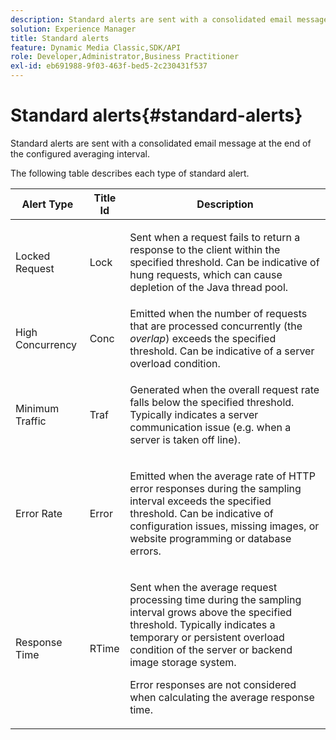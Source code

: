 ```yaml
---
description: Standard alerts are sent with a consolidated email message at the end of the configured averaging interval.
solution: Experience Manager
title: Standard alerts
feature: Dynamic Media Classic,SDK/API
role: Developer,Administrator,Business Practitioner
exl-id: eb691988-9f03-463f-bed5-2c230431f537
---
```

# Standard alerts{#standard-alerts}

Standard alerts are sent with a consolidated email message at the end of the configured averaging interval.

The following table describes each type of standard alert.

<table id="table_02611F1B920E48A6973BFA969CA564EB"> 
 <thead> 
  <tr> 
   <th class="entry"> <b>Alert Type</b> </th> 
   <th class="entry"> <b>Title Id</b> </th> 
   <th class="entry"> <b>Description</b> </th> 
  </tr> 
 </thead>
 <tbody> 
  <tr> 
   <td> <p>Locked Request </p> </td> 
   <td> <p>Lock </p> </td> 
   <td> <p>Sent when a request fails to return a response to the client within the specified threshold. Can be indicative of hung requests, which can cause depletion of the Java thread pool. </p> </td> 
  </tr> 
  <tr> 
   <td> <p>High Concurrency </p> </td> 
   <td> <p>Conc </p> </td> 
   <td> Emitted when the number of requests that are processed concurrently (the <i>overlap</i>) exceeds the specified threshold. Can be indicative of a server overload condition. </td> 
  </tr> 
  <tr> 
   <td> <p>Minimum Traffic </p> </td> 
   <td> <p>Traf </p> </td> 
   <td> <p>Generated when the overall request rate falls below the specified threshold. Typically indicates a server communication issue (e.g. when a server is taken off line). </p> </td> 
  </tr> 
  <tr> 
   <td> <p>Error Rate </p> </td> 
   <td> <p>Error </p> </td> 
   <td> <p>Emitted when the average rate of HTTP error responses during the sampling interval exceeds the specified threshold. Can be indicative of configuration issues, missing images, or website programming or database errors. </p> </td> 
  </tr> 
  <tr> 
   <td> <p>Response Time </p> </td> 
   <td> <p>RTime </p> </td> 
   <td> <p>Sent when the average request processing time during the sampling interval grows above the specified threshold. Typically indicates a temporary or persistent overload condition of the server or backend image storage system. </p> <p>Error responses are not considered when calculating the average response time. </p> </td> 
  </tr> 
 </tbody> 
</table>
